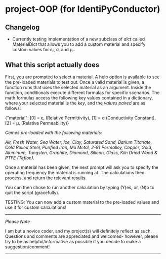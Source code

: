 project-OOP (for IdentiPyConductor)
=========================

Changelog
---------

- Currently testing implementation of a new subclass of *dict* called MaterialDict that allows you to add a custom material and specify custom values for εᵣ, σ, and μᵣ.


What this script actually does
------------------------------

First, you are prompted to select a material. A help option is available to see the pre-loaded  materials to test out.
Once a valid material is given, a function runs that uses the selected material as an argument. Inside the function, conditionals execute different formulas for specific scenarios. The math formulas access the following key values contained in a dictionary, where your selected material is the *key*, and the *values paired* are as follows:

{"material": [0] = εᵣ (Relative Permittivity), [1] = σ (Conductivity Constant), [2] = μᵣ (Relative Permeability)}

   *Comes pre-loaded with the following materials:*

   *Air, Fresh Water, Sea Water, Ice, Clay, Saturated Sand, Barium Titanate, Cold Rolled Steel, Purified Iron, Mu Metal, 2-81
   Permalloy, Copper, Gold, Aluminum, Tungsten, Graphite, Diamond, Silicon, Glass, Kiln Dried Wood & PTFE (Teflon).*

Once a material has been given, the next prompt will ask you to specify the operating frequency the material is running at. The calculations then process, and return the relevant results.

You can then chose to run another calculation by typing (Y)es, or, (N)o to quit the script (gracefully).

TESTING: You can now add a custom material to the pre-loaded values and use it for custom calculations!

***
*Please Note*

I am but a novice coder, and my project(s) will definitely reflect as such.
Questions and comments are appreciated and welcomed- however, please try to be as helpful/informative as possible if you decide to make a suggestion/comment!
***
